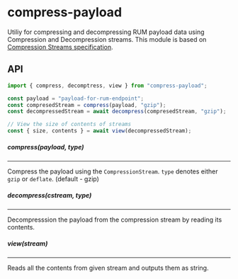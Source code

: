 # compress-payload

Utiliy for compressing and decompressing RUM payload data using Compression and Decompression streams.
This module is based on [Compression Streams specification](https://wicg.github.io/compression/).

## API

```js
import { compress, decomptress, view } from "compress-payload";

const payload = "payload-for-rum-endpoint";
const compresedStream = compress(payload, "gzip");
const decompressedStream = await decompress(compresedStream, "gzip");

// View the size of contents of streams
const { size, contents } = await view(decompressedStream);
```

##### compress(payload, type)

---

Compress the payload using the `CompressionStream`. `type` denotes either `gzip` or `deflate`. (default - gzip)

##### decompress(cstream, type)

---

Decompresssion the payload from the compression stream by reading its contents.

##### view(stream)

---

Reads all the contents from given stream and outputs them as string.

